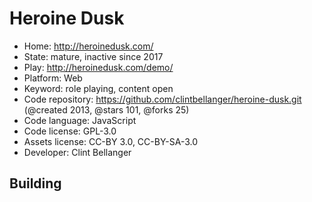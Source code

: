# Heroine Dusk

- Home: http://heroinedusk.com/
- State: mature, inactive since 2017
- Play: http://heroinedusk.com/demo/
- Platform: Web
- Keyword: role playing, content open
- Code repository: https://github.com/clintbellanger/heroine-dusk.git (@created 2013, @stars 101, @forks 25)
- Code language: JavaScript
- Code license: GPL-3.0
- Assets license: CC-BY 3.0, CC-BY-SA-3.0
- Developer: Clint Bellanger

## Building
